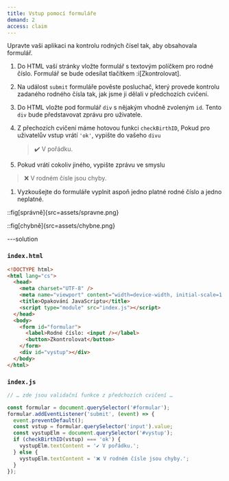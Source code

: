 ```yaml
---
title: Vstup pomocí formuláře
demand: 2
access: claim
---
```


Upravte vaši aplikaci na kontrolu rodných čísel tak, aby obsahovala formulář.

1. Do HTML vaší stránky vložte formulář s textovým políčkem pro rodné číslo. Formulář se bude odesílat tlačítkem :i[Zkontrolovat].
1. Na událost `submit` formuláře pověste posluchač, který provede kontrolu zadaného rodného čísla tak, jak jsme ji dělali v předchozích cvičení.
1. Do HTML vložte pod formulář `div` s nějakým vhodně zvoleným `id`. Tento `div` bude představovat zprávu pro uživatele.
1. Z přechozích cvičení máme hotovou funkci `checkBirthID`, Pokud pro uživatelův vstup vrátí `'ok'`, vypište do vašeho `divu`

   > ✔️ V pořádku.

1. Pokud vrátí cokoliv jiného, vypište zprávu ve smyslu

> ❌ V rodném čísle jsou chyby.

1. Vyzkoušejte do formuláře vyplnit aspoň jedno platné rodné číslo a jedno neplatné.

::fig[správně]{src=assets/spravne.png}

::fig[chybně]{src=assets/chybne.png}

---solution

### `index.html`

```html
<!DOCTYPE html>
<html lang="cs">
  <head>
    <meta charset="UTF-8" />
    <meta name="viewport" content="width=device-width, initial-scale=1.0" />
    <title>Opakování JavaScriptu</title>
    <script type="module" src="index.js"></script>
  </head>
  <body>
    <form id="formular">
      <label>Rodné číslo: <input /></label>
      <button>Zkontrolovat</button>
    </form>
    <div id="vystup"></div>
  </body>
</html>
```

### `index.js`

```js
// … zde jsou validační funkce z předchozích cvičení …

const formular = document.querySelector('#formular');
formular.addEventListener('submit', (event) => {
  event.preventDefault();
  const vstup = formular.querySelector('input').value;
  const vystupElm = document.querySelector('#vystup');
  if (checkBirthID(vstup) === 'ok') {
    vystupElm.textContent = '✔️ V pořádku.';
  } else {
    vystupElm.textContent = '❌ V rodném čísle jsou chyby.';
  }
});
```
